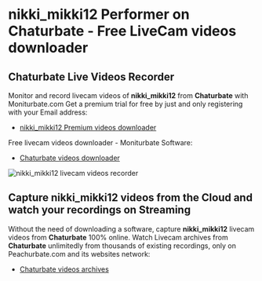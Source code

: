 # nikki_mikki12 Performer on Chaturbate - Free LiveCam videos downloader

## Chaturbate Live Videos Recorder

Monitor and record livecam videos of **nikki_mikki12** from **Chaturbate** with Moniturbate.com
Get a premium trial for free by just and only registering with your Email address:
* [nikki_mikki12 Premium videos downloader](https://moniturbate.com/request-demo-licence-key.html)

Free livecam videos downloader - Moniturbate Software:
* [Chaturbate videos downloader](https://moniturbate.com/moniturbate-download-software.html)

![nikki_mikki12 livecam videos recorder](https://peachurnet.com/templates/moniturbate-software.png)


## Capture nikki_mikki12 videos from the Cloud and watch your recordings on Streaming

Without the need of downloading a software, capture **nikki_mikki12** livecam videos from **Chaturbate** 100% online.
Watch Livecam archives from **Chaturbate** unlimitedly from thousands of existing recordings, only on Peachurbate.com and its websites network:
* [Chaturbate videos archives](https://peachurnet.com/)